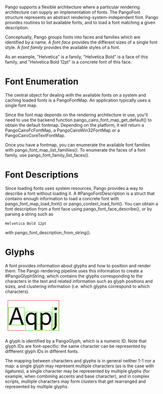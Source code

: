 Pango supports a flexible architecture where a particular rendering architecture
can supply an implementation of fonts. The PangoFont structure represents an
abstract rendering-system-independent font. Pango provides routines to list
available fonts, and to load a font matching a given description.

Conceptually, Pango groups fonts into faces and families which are identified
by a name. A *font face* provides the different sizes of a single font style.
A *font family* provides the available styles of a font.

As an example, "Helvetica" is a family, "Helvetica Bold" is a face of this
family, and "Helvetica Bold 12pt" is a concrete font of this face.

# Font Enumeration

The central object for dealing with the available fonts on a system and caching
loaded fonts is a PangoFontMap. An application typically uses a single font map.

Since the font map depends on the rendering architecture in use, you'll need to
use the backend function pango_cairo_font_map_get_default() to obtain the default
fontmap. Depending on the platform, it will return a PangoCairoFcFontMap, a
PangoCairoWin32FontMap or a PangoCairoCoreTextFontMap.

Once you have a fontmap, you can enumerate the available font families with
pango_font_map_list_familiies(). To enumerate the faces of a font family, use
pango_font_family_list_faces().

# Font Descriptions

Since loading fonts uses system resources, Pango provides a way to describe
a font without loading it. A #PangoFontDescription is a struct that contains
enough information to load a concrete font with pango_font_map_load_font()
or pango_context_load_font(). You can obtain a font description from a
font face using pango_font_face_describe(), or by parsing a string such as

    Helvetica Bold 12pt

with pango_font_description_from_string().

# Glyphs

A font provides information about glyphs and how to position and render them.
The Pango rendering pipeline uses this information to create a #PangoGlyphString,
which contains the glyphs corresponding to the characters in the text and related
information such as glyph positions and sizes, and clustering information (i.e.
which glyphs correspond to which characters).

![A glyph string](rects3.png)

A glyph is identified by a PangoGlyph, which is a numeric ID. Note that glyph
IDs are font-specific: the same character can be represented by diffferent glyph
IDs in different fonts.

The mapping between characters and glyphs is in general neither 1-1 nor a map:
a single glyph may represent multiple characters (as is the case with ligatures),
a single character may be represented by multiple glyphs (for example, when combining
accents and base character), and in complex scripts, multiple characters may form
clusters that get rearranged and represented by multiple glyphs.
